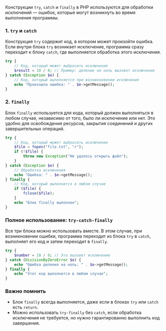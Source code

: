 Конструкции `try`, `catch` и `finally` в PHP используются для обработки исключений — ошибок, которые могут возникнуть во время выполнения программы.

### 1. `try` и `catch`

Конструкция `try` содержит код, в котором может произойти ошибка. Если внутри блока `try` возникает исключение, программа сразу переходит к блоку `catch`, где выполняется обработка этого исключения.

```php
try {
    // Код, который может выбросить исключение
    $result = 10 / 0; // Пример: деление на ноль вызовет исключение
} catch (Exception $e) {
    // Код, который выполняется при возникновении исключения
    echo "Произошла ошибка: " . $e->getMessage();
}
```

### 2. `finally`

Блок `finally` используется для кода, который должен выполняться в любом случае, независимо от того, было ли исключение или нет. Это удобно для освобождения ресурсов, закрытия соединений и других завершительных операций.

```php
try {
    // Код, который может выбросить исключение
    $file = fopen("file.txt", "r");
    if (!$file) {
        throw new Exception("Не удалось открыть файл");
    }
} catch (Exception $e) {
    // Обработка исключения
    echo "Ошибка: " . $e->getMessage();
} finally {
    // Код, который выполнится в любом случае
    if ($file) {
        fclose($file);
    }
    echo "Блок finally выполнен";
}
```

### Полное использование: `try-catch-finally`

Все три блока можно использовать вместе. В этом случае, при возникновении ошибки, программа переходит из блока `try` в `catch`, выполняет его код и затем переходит в `finally`.

```php
try {
    $number = 10 / 0; // Это вызовет исключение
} catch (DivisionByZeroError $e) {
    echo "Ошибка деления на ноль: " . $e->getMessage();
} finally {
    echo "Этот код выполнится в любом случае";
}
```

### Важно помнить

- Блок `finally` всегда выполняется, даже если в блоках `try` или `catch` есть `return`.
- Можно использовать `try-finally` без `catch`, если обработка исключения не требуется, но нужно гарантированно выполнить код завершения.